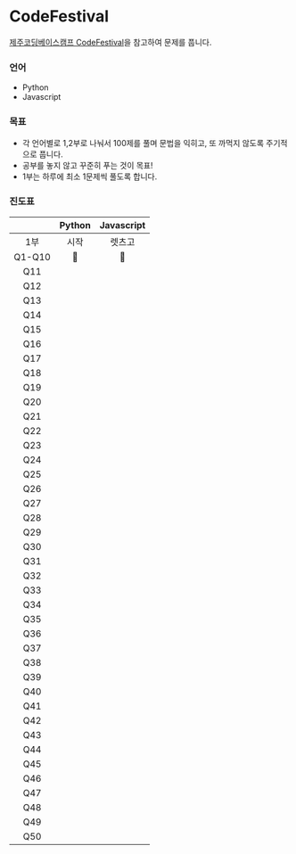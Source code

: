 # CodeFestival

[제주코딩베이스캠프 CodeFestival](https://paullab.co.kr/codefestival.html)을 참고하여 문제를 풉니다.

<h3>언어</h3>

- Python
- Javascript

<h3>목표</h3>

- 각 언어별로 1,2부로 나눠서 100제를 풀며 문법을 익히고, 또 까먹지 않도록 주기적으로 풉니다.
- 공부를 놓지 않고 꾸준히 푸는 것이 목표!
- 1부는 하루에 최소 1문제씩 풀도록 합니다.

<h3>진도표</h3>

||Python|Javascript|
|:---:|:---:|:---:|
|1부|시작|렛츠고|
|Q1-Q10|🌹|🌷|
|Q11|||
|Q12|||
|Q13|||
|Q14|||
|Q15|||
|Q16|||
|Q17|||
|Q18|||
|Q19|||
|Q20|||
|Q21|||
|Q22|||
|Q23|||
|Q24|||
|Q25|||
|Q26|||
|Q27|||
|Q28|||
|Q29|||
|Q30|||
|Q31|||
|Q32|||
|Q33|||
|Q34|||
|Q35|||
|Q36|||
|Q37|||
|Q38|||
|Q39|||
|Q40|||
|Q41|||
|Q42|||
|Q43|||
|Q44|||
|Q45|||
|Q46|||
|Q47|||
|Q48|||
|Q49|||
|Q50|||
